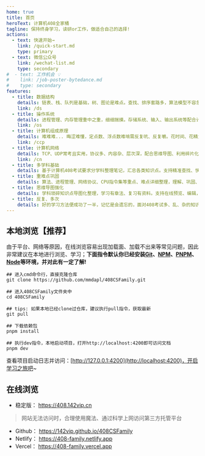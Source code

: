 ```yaml
---
home: true
title: 首页
heroText: 计算机408全家桶
tagline: 保持终身学习，读研or工作，做适合自己的选择!
actions:
  - text: 快速开始→
    link: /quick-start.md
    type: primary
  - text: 微信公众号
    link: /wechat-list.md
    type: secondary
#  - text: 工作机会 💡
#    link: /job-poster-bytedance.md
#    type: secondary
features:
  - title: 数据结构
    details: 链表、栈、队列是基础，树、图论是难点。查找、排序套路多，算法模型不容忽视。代码能力不必过度忧虑，伪代码未尝不可
    link: /ds
  - title: 操作系统
    details: 进程管理、内存管理重中之重，细细揣摸。存储系统、输入、输出系统等配合计组学习，效果更佳
    link: /os
  - title: 计算机组成原理
    details: 难难难... 晦涩难懂，定点数、浮点数难啃需反复吭、反复嚼。花时间、花精力努力攻克，抓大放小
    link: /ccp
  - title: 计算机网络
    details: TCP、UDP常考且实用，协议多、内容杂、层次深，配合思维导图、利用碎片化时间记忆，尤其是各层协议
    link: /cn
  - title: 多学科基础
    details: 基于计算机408考试要求分学科整理笔记，汇总各类知识点。支持精准查找、快速复习
  - title: 重难点巩固
    details: 算法、进程管理、网络协议、CPU指令集等重点、难点详细整理，理解、巩固、提高、掌握
  - title: 思维导图强化
    details: 学科琐碎知识点导图化整理，学习有章法、复习有资料。支持在线预览、编辑，培养、形成体系化知识记忆
  - title: 反复、多次
    details: 好的学习方法便成功了一半，记忆是会遗忘的，面对408考试多、乱、杂的知识点，反复、多次学习尤为重要
---
```


## 本地浏览【推荐】

由于平台、网络等原因，在线浏览容易出现加载面、加载不出来等常见问题，因此非常建议在本地进行浏览、学习；**下面指令默认你已经安装[Git](https://git-scm.com/download)、[NPM](https://www.npmjs.com/)、[PNPM](https://www.pnpm.cn/)、[Node](http://nodejs.cn)等环境，并对此有一定了解!**

```bash:no-line-numbers
## 进入cmd命令行，直接克隆仓库
git clone https://github.com/mmdapl/408CSFamily.git

## 进入408CSFamily文件夹中
cd 408CSFamily

## tips: 如果本地已经clone过仓库，建议执行pull指令，获取最新
git pull

## 下载依赖包
pnpm install

## 执行dev指令，本地启动项目，打开http://localhost:4200即可访问文档
pnpm dev

```

查看项目启动日志并访问：[http://127.0.0.1:4200](http://localhost:4200)，开启学习之旅吧~

## 在线浏览

- 稳定版： <https://408.142vip.cn>

> 网站无法访问时，合理使用魔法、通过科学上网访问第三方托管平台

- Github： <https://142vip.github.io/408CSFamily>
- Netlify： <https://408-family.netlify.app>
- Vercel： <https://408-family.vercel.app>

[//]: # '自动引入首页'

<!-- @include: ../README.md#we-media -->
